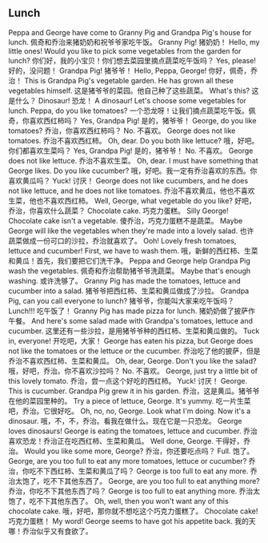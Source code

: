 ## Lunch

Peppa and George have come to Granny Pig and Grandpa Pig's house for lunch.
佩奇和乔治来猪奶奶和祝爷爷家吃午饭。
Granny Pig!
猪奶奶！
Hello, my little ones! Would you like to pick some vegetables from the garden for lunch?
你们好，我的小宝贝！你们想去菜园里摘点蔬菜吃午饭吗？
Yes, please!
好的，没问题！
Grandpa Pig!
猪爷爷！
Hello, Peppa, George!
你好，佩奇，乔治！
This is Grandpa Pig's vegetable garden. He has grown all these vegetables himself.
这是猪爷爷的菜园。他自己种了这些蔬菜。
What's this?
这是什么？
Dinosaur!
恐龙！
A dinosaur! Let's choose some vegetables for lunch. Peppa, do you like tomatoes?
一个恐龙呀！让我们摘点蔬菜吃午饭。佩奇，你喜欢西红柿吗？
Yes, Grandpa Pig!
是的，猪爷爷！
George, do you like tomatoes?
乔治，你喜欢西红柿吗？
No.
不喜欢。
George does not like tomatoes.
乔治不喜欢西红柿。
Oh, dear. Do you both like lettuce?
哦，好吧。你们都喜欢生菜吗？
Yes, Grandpa Pig!
是的，猪爷爷！
No.
不喜欢。
George does not like lettuce.
乔治不喜欢生菜。
Oh, dear. I must have something that George likes. Do you like cucumber?
哦，好吧。我一定有乔治喜欢的东西。你喜欢黄瓜吗？
Yuck!
讨厌！
George does not like cucumbers, and he does not like lettuce, and he does not like tomatoes.
乔治不喜欢黄瓜，他也不喜欢生菜，他也不喜欢西红柿。
Well, George, what vegetable do you like?
好吧，乔治，你喜欢什么蔬菜？
Chocolate cake.
巧克力蛋糕。
Silly George! Chocolate cake isn't a vegetable.
傻乔治，巧克力蛋糕不是蔬菜。
Maybe George will like the vegetables when they're made into a lovely salad.
也许蔬菜做成一份可口的沙拉，乔治就喜欢了。
Ooh! Lovely fresh tomatoes, lettuce and cucumber! First, we have to wash them.
哦，新鲜的西红柿、生菜和黄瓜！首先，我们要把它们洗干净。
Peppa and George help Grandpa Pig wash the vegetables.
佩奇和乔治帮助猪爷爷洗蔬菜。
Maybe that's enough washing.
或许洗够了。
Granny Pig has made the tomatoes, lettuce and cucumber into a salad.
猪爷爷把西红柿、生菜和黄瓜做成了沙拉。
Grandpa Pig, can you call everyone to lunch?
猪爷爷，你能叫大家来吃午饭吗？
Lunch!!!
吃午饭了！
Granny Pig has made pizza for lunch.
猪奶奶做了披萨作午餐。
And here's some salad made with Grandpa's tomatoes, lettuce and cucumber.
这里还有一些沙拉，是用猪爷爷种的西红柿、生菜和黄瓜做的。
Tuck in, everyone!
开吃吧，大家！
George has eaten his pizza, but George does not like the tomatoes or the lettuce or the cucumber.
乔治吃了他的披萨，但是乔治不喜欢西红柿、生菜和黄瓜。
Oh, dear, George. Don't you like the salad?
哦，好吧，乔治。你不喜欢沙拉吗？
No.
不喜欢。
George, just try a little bit of this lovely tomato.
乔治，尝一点这个好吃的西红柿。
Yuck!
讨厌！
George. This is cucumber. Grandpa Pig grew it in his garden.
乔治，这是黄瓜。猪爷爷在他的菜园里种的。
Try a piece of lettuce, George. It's yummy.
吃一片生菜吧，乔治。它很好吃。
Oh, no, no, George. Look what I'm doing. Now it's a dinosaur.
哦，不，不，乔治。看我在做什么。现在它是一只恐龙。
George loves dinosaurs! George is eating the tomatoes, lettuce and cucumber.
乔治喜欢恐龙！乔治正在吃西红柿、生菜和黄瓜。
Well done, George.
干得好，乔治。
Would you like some more, George?
乔治，你还要吃点吗？
Full.
饱了。
George, are you too full to eat any more tomatoes, lettuce or cucumber?
乔治，你吃不下西红柿、生菜和黄瓜了吗？
George is too full to eat any more.
乔治太饱了，吃不下其他东西了。
George, are you too full to eat anything more?
乔治，你吃不下其他东西了吗？
George is too full to eat anything more.
乔治太饱了，吃不下其他东西了。
Oh, well, then you won't want any of this chocolate cake.
哦，好吧，那你就不想吃这个巧克力蛋糕了。
Chocolate cake!
巧克力蛋糕！
My word! George seems to have got his appetite back.
我的天哪！乔治似乎又有食欲了。
